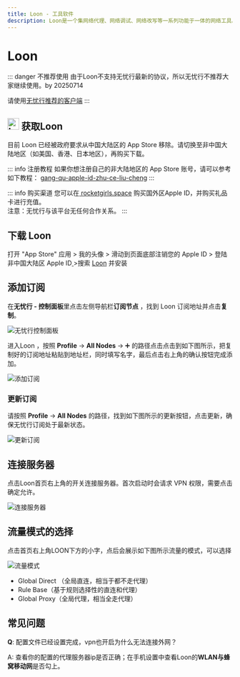 ```yaml
---
title: Loon - 工具软件
description: Loon是一个集网络代理、网络调试、网络改写等一系列功能于一体的网络工具。
---
```


# Loon

::: danger 不推荐使用
由于Loon不支持无忧行最新的协议，所以无忧行不推荐大家继续使用。by 20250714

请使用[无忧行推荐的客户端](/devices/pc-mobile#1关于应该使用什么客户端)
:::

## <img src="https://1663121531-files.gitbook.io/~/files/v0/b/gitbook-x-prod.appspot.com/o/spaces%2FtaiByLw8cj0IZKJTlaiM%2Fuploads%2FrQykYPazvOUVLyWMmu7C%2Floon.png?alt=media&token=f8757d3b-fea9-494d-a961-76561eb14e5b" width="26" height="26" alt="Loon图标"> 获取Loon

目前 Loon 已经被政府要求从中国大陆区的 App Store 移除。请切换至非中国大陆地区（如美国、香港、日本地区），再购买下载。

::: info 注册教程
如果你想注册自己的非大陆地区的 App Store 账号，请可以参考如下教程： [gang-qu-apple-id-zhu-ce-liu-cheng](../ding-yue-jie-dian/gang-qu-apple-id-zhu-ce-liu-cheng "mention")
:::

::: info 购买渠道
您可以在[ rocketgirls.space](https://www.rocketgirls.space/) 购买国外区Apple ID，并购买礼品卡进行充值。\
注意：无忧行与该平台无任何合作关系。
:::

## 下载 Loon

打开 "App Store" 应用 > 我的头像 > 滑动到页面底部注销您的 Apple ID > 登陆非中国大陆区 Apple ID[ ](https://apps.apple.com/us/app/quantumult-x/id1443988620)>搜索 [Loon](https://apps.apple.com/us/app/loon/id1373567447) 并安装

## 添加订阅

在**无忧行 - 控制面板**里点击左侧导航栏**订阅节点**  ，找到 Loon 订阅地址并点击**复制**。

<img src="https://1663121531-files.gitbook.io/~/files/v0/b/gitbook-x-prod.appspot.com/o/spaces%2FtaiByLw8cj0IZKJTlaiM%2Fuploads%2FepWbFG2WzCAPvzzriSLX%2Fimage.png?alt=media&token=18d2718e-dba4-45b5-a36a-82cbe2a61c87" alt="无忧行控制面板">

进入Loon ，按照 **Profile** -> **All Nodes** -> :heavy_plus_sign:  的路径点击点击到如下图所示，把复制好的订阅地址粘贴到地址栏，同时填写名字，最后点击右上角的确认按钮完成添加。

<img src="https://1663121531-files.gitbook.io/~/files/v0/b/gitbook-x-prod.appspot.com/o/spaces%2FtaiByLw8cj0IZKJTlaiM%2Fuploads%2FEYFUwKu3KY9d1JL8NVE2%2Fimage.png?alt=media&token=f2253ce3-73f2-4a71-9f96-6b5a200ba987" alt="添加订阅">

### 更新订阅

请按照 **Profile** -> **All Nodes** 的路径，找到如下图所示的更新按钮，点击更新，确保无忧行订阅处于最新状态。

<img src="https://1663121531-files.gitbook.io/~/files/v0/b/gitbook-x-prod.appspot.com/o/spaces%2FtaiByLw8cj0IZKJTlaiM%2Fuploads%2FIhCrOe98FALWFYmAurzq%2Fimage.png?alt=media&token=16fed43b-b27b-4375-9879-4d4b517dab84" alt="更新订阅">

## **连接服务器**

点击Loon首页右上角的开关连接服务器。首次启动时会请求 VPN 权限，需要点击确定允许。

<img src="https://1663121531-files.gitbook.io/~/files/v0/b/gitbook-x-prod.appspot.com/o/spaces%2FtaiByLw8cj0IZKJTlaiM%2Fuploads%2FxLdRMzAXNoPRs46OFvAY%2Fimage.png?alt=media&token=8e8acc3a-ac5a-4217-88e6-ffc414ecd37d" alt="连接服务器">

## 流量模式的选择

点击首页右上角LOON下方的小字，点后会展示如下图所示流量的模式，可以选择

<img src="https://1663121531-files.gitbook.io/~/files/v0/b/gitbook-x-prod.appspot.com/o/spaces%2FtaiByLw8cj0IZKJTlaiM%2Fuploads%2FpJrQaTyQ0miteU5xrNGH%2Fimage.png?alt=media&token=6066e3a9-5114-44f3-85d2-dc3754c5e466" alt="流量模式">

* Global Direct （全局直连，相当于都不走代理）
* Rule Base（基于规则选择性的直连和代理）
* Global Proxy（全局代理，相当全走代理）

## 常见问题

**Q**: 配置文件已经设置完成，vpn也开启为什么无法连接外网？

A: 查看你的配置的代理服务器ip是否正确；在手机设置中查看Loon的**WLAN与蜂窝移动网**是否勾上。

